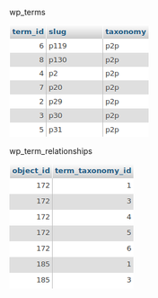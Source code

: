 <div class="half">
<p>wp_terms</p>

<p><img src="./assets/table-terms.png" /></p>
</div>

<div class="half">
<p>wp_term_relationships</p>

<p><img src="./assets/table-term_relationships.png" /></p>
</div>
